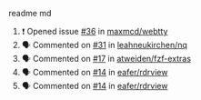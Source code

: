 readme md


<!--START_SECTION:activity--> 
1. ❗️ Opened issue [#36](https://github.com/maxmcd/webtty/issues/36) in [maxmcd/webtty](https://github.com/maxmcd/webtty)
2. 🗣 Commented on [#31](https://github.com/leahneukirchen/nq/issues/31) in [leahneukirchen/nq](https://github.com/leahneukirchen/nq)
3. 🗣 Commented on [#17](https://github.com/atweiden/fzf-extras/issues/17) in [atweiden/fzf-extras](https://github.com/atweiden/fzf-extras)
4. 🗣 Commented on [#14](https://github.com/eafer/rdrview/issues/14) in [eafer/rdrview](https://github.com/eafer/rdrview)
5. 🗣 Commented on [#14](https://github.com/eafer/rdrview/issues/14) in [eafer/rdrview](https://github.com/eafer/rdrview)
<!--END_SECTION:activity-->
